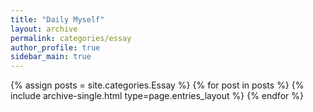 ```yaml
---
title: "Daily Myself"
layout: archive
permalink: categories/essay
author_profile: true
sidebar_main: true
---
```



{% assign posts = site.categories.Essay %}
{% for post in posts %} {% include archive-single.html type=page.entries_layout %} {% endfor %}

